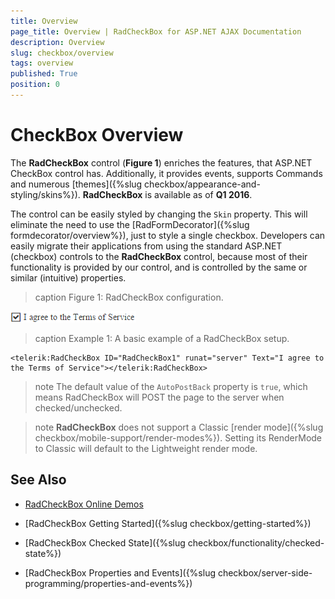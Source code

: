 ```yaml
---
title: Overview
page_title: Overview | RadCheckBox for ASP.NET AJAX Documentation
description: Overview
slug: checkbox/overview
tags: overview
published: True
position: 0
---
```


# CheckBox Overview

The **RadCheckBox** control (**Figure 1**) enriches the features, that ASP.NET CheckBox control has. Additionally, it provides events, supports Commands and numerous [themes]({%slug checkbox/appearance-and-styling/skins%}). **RadCheckBox** is available as of **Q1 2016**.

The control can be easily styled by changing the `Skin` property. This will eliminate the need to use the [RadFormDecorator]({%slug formdecorator/overview%}), just to style a single checkbox. Developers can easily migrate their applications from using the standard ASP.NET (checkbox) controls to the **RadCheckBox** control, because most of their functionality is provided by our control, and is controlled by the same or similar (intuitive) properties.


>caption Figure 1: RadCheckBox configuration.

![RadButton](images/checkbox-overview.png)

>caption Example 1: A basic example of a RadCheckBox setup.

````ASP.NET
<telerik:RadCheckBox ID="RadCheckBox1" runat="server" Text="I agree to the Terms of Service"></telerik:RadCheckBox>
````

>note The default value of the `AutoPostBack` property is `true`, which means RadCheckBox will POST the page to the server when checked/unchecked.

>note **RadCheckBox** does not support a Classic [render mode]({%slug checkbox/mobile-support/render-modes%}). Setting its RenderMode to Classic will default to the Lightweight render mode.

## See Also

 * [RadCheckBox Online Demos](http://demos.telerik.com/aspnet-ajax/checkbox/examples/overview/defaultcs.aspx)

 * [RadCheckBox Getting Started]({%slug checkbox/getting-started%})

 * [RadCheckBox Checked State]({%slug checkbox/functionality/checked-state%})

 * [RadCheckBox Properties and Events]({%slug checkbox/server-side-programming/properties-and-events%})
